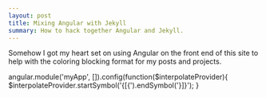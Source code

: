 ```yaml
---
layout: post
title: Mixing Angular with Jekyll
summary: How to hack together Angular and Jekyll.
---
```


Somehow I got my heart set on using Angular on the front end of this site to help with the coloring blocking format for my posts and projects. 

angular.module('myApp', []).config(function($interpolateProvider){
        $interpolateProvider.startSymbol('{[{').endSymbol('}]}');
        }